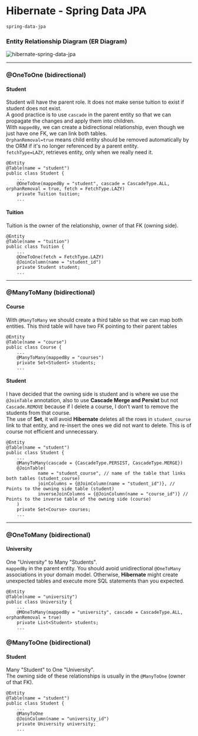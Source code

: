 
# Hibernate - Spring Data JPA  
`spring-data-jpa
`  
### Entity Relationship Diagram (ER Diagram)

![hibernate-spring-data-jpa](https://user-images.githubusercontent.com/22514083/111009397-83215c00-8361-11eb-9f1e-3d562f99c14c.png)

****************
### @OneToOne (bidirectional)  
#### Student  
Student will have the parent role. It does not make sense tuition to exist if student does not exist.  
A good practice is to use `cascade` in the parent entity so that we can propagate the changes and apply them into children.  
With `mappedBy`, we can create a bidirectional relationship, even though we just have one FK, we can link both tables.  
`OrphanRemoval=true` means child entity should be removed automatically by the ORM if it's no longer referenced by a parent entity.  
`fetchType=LAZY`, retrieves entity, only when we really need it.  
```  
@Entity
@Table(name = "student")
public class Student {  
    ...  
    @OneToOne(mappedBy = "student", cascade = CascadeType.ALL, orphanRemoval = true, fetch = FetchType.LAZY)
    private Tuition tuition;  
    ...  
```  
#### Tuition  
Tuition is the owner of the relationship, owner of that FK (owning side).   
```  
@Entity
@Table(name = "tuition")
public class Tuition {  
    ...  
    @OneToOne(fetch = FetchType.LAZY)
    @JoinColumn(name = "student_id")
    private Student student; 
    ...
``` 
****************
### @ManyToMany (bidirectional)  
#### Course  
With `@ManyToMany` we should create a third table so that we can map both entities. This third table will have two FK pointing to their parent tables  
```  
@Entity
@Table(name = "course")
public class Course {  
    ...  
    @ManyToMany(mappedBy = "courses")
    private Set<Student> students;  
    ...  
```  
#### Student  
I have decided that the owning side is student and is where we use the `@JoinTable` annotation, also to use **Cascade Merge and Persist** but not `Cascade.REMOVE` because if I delete a course, I don’t want to remove the students from that course.  
The use of **Set**, it will avoid **Hibernate** deletes all the rows in `student_course` link to that entity, and re-insert the ones we did not want to delete. This is of course not efficient and unnecessary.    
```  
@Entity
@Table(name = "student")
public class Student {  
    ...  
    @ManyToMany(cascade = {CascadeType.PERSIST, CascadeType.MERGE})
    @JoinTable(
            name = "student_course", // name of the table that links both tables (student_course)
            joinColumns = {@JoinColumn(name = "student_id")}, // Points to the owning side table (student)
            inverseJoinColumns = {@JoinColumn(name = "course_id")} // Points to the inverse table of the owning side (course)
    )
    private Set<Course> courses;
    ...
``` 

****************
### @OneToMany (bidirectional)  
#### University  
One "University" to Many "Students".  
`mappedBy` in the parent entity. You should avoid unidirectional `@OneToMany` associations in your domain model. Otherwise, **Hibernate** might create unexpected tables and execute more SQL statements than you expected.    
```  
@Entity
@Table(name = "university")
public class University {  
    ...  
    @MOneToMany(mappedBy = "university", cascade = CascadeType.ALL, orphanRemoval = true)
    private List<Student> students;  
    ...  
```  
### @ManyToOne (bidirectional) 
#### Student  
Many "Student" to One "University".  
The owning side of these relationships is usually in the `@ManyToOne` (owner of that FK).      
```  
@Entity
@Table(name = "student")
public class Student {  
    ...  
    @ManyToOne
    @JoinColumn(name = "university_id")
    private University university;
    ...
``` 
